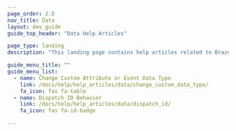 ```yaml
---
page_order: 2.5
nav_title: Data
layout: dev_guide
guide_top_header: "Data Help Articles"

page_type: landing
description: "This landing page contains help articles related to Braze data."

guide_menu_title: ""
guide_menu_list:
  - name: Change Custom Attribute or Event Data Type
    link: /docs/help/help_articles/data/change_custom_data_type/
    fa_icon: fas fa-table
  - name: Dispatch ID Behavior
    link: /docs/help/help_articles/data/dispatch_id/
    fa_icon: fas fa-id-badge

---
```

